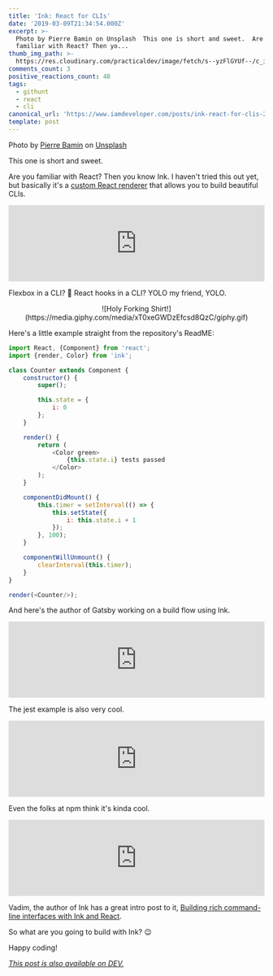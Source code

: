 ```yaml
---
title: 'Ink: React for CLIs'
date: '2019-03-09T21:34:54.000Z'
excerpt: >-
  Photo by Pierre Bamin on Unsplash  This one is short and sweet.  Are you
  familiar with React? Then yo...
thumb_img_path: >-
  https://res.cloudinary.com/practicaldev/image/fetch/s--yzFlGYUf--/c_imagga_scale,f_auto,fl_progressive,h_420,q_auto,w_1000/https://thepracticaldev.s3.amazonaws.com/i/ewrl8i5l3v9avgxpocjc.jpg
comments_count: 3
positive_reactions_count: 48
tags:
  - githunt
  - react
  - cli
canonical_url: 'https://www.iamdeveloper.com/posts/ink-react-for-clis-2l3b/'
template: post
---
```



Photo by [Pierre Bamin](https://unsplash.com/photos/-ltjzTfhpCI?utm_source=unsplash&utm_medium=referral&utm_content=creditCopyText) on [Unsplash](https://unsplash.com/?utm_source=unsplash&utm_medium=referral&utm_content=creditCopyText)

This one is short and sweet.

Are you familiar with React? Then you know Ink. I haven't tried this out yet, but basically it's a [custom React renderer](https://github.com/nitin42/Making-a-custom-React-renderer) that allows you to build beautiful CLIs.


<iframe class="liquidTag" src="https://dev.to/embed/github?args=https%3A%2F%2Fgithub.com%2Fvadimdemedes%2Fink" style="border: 0; width: 100%;"></iframe>


Flexbox in a CLI? 🤯 React hooks in a CLI? YOLO my friend, YOLO.

<center>
![Holy Forking Shirt!](https://media.giphy.com/media/xT0xeGWDzEfcsd8QzC/giphy.gif)
</center>

Here's a little example straight from the repository's ReadME:


```javascript
import React, {Component} from 'react';
import {render, Color} from 'ink';

class Counter extends Component {
	constructor() {
		super();

		this.state = {
			i: 0
		};
	}

	render() {
		return (
			<Color green>
				{this.state.i} tests passed
			</Color>
		);
	}

	componentDidMount() {
		this.timer = setInterval(() => {
			this.setState({
				i: this.state.i + 1
			});
		}, 100);
	}

	componentWillUnmount() {
		clearInterval(this.timer);
	}
}

render(<Counter/>);
```


And here's the author of Gatsby working on a build flow using Ink.


<iframe class="liquidTag" src="https://dev.to/embed/twitter?args=1104163517945397249" style="border: 0; width: 100%;"></iframe>


The jest example is also very cool.


<iframe class="liquidTag" src="https://dev.to/embed/replit?args=%40vadimdemedes%2Fink-jest-demo" style="border: 0; width: 100%;"></iframe>


Even the folks at npm think it's kinda cool.


<iframe class="liquidTag" src="https://dev.to/embed/twitter?args=1103347697107361792" style="border: 0; width: 100%;"></iframe>


Vadim, the author of Ink has a great intro post to it, [Building rich command-line interfaces with Ink and React](https://vadimdemedes.com/posts/building-rich-command-line-interfaces-with-ink-and-react).

So what are you going to build with Ink? 😉

Happy coding!

*[This post is also available on DEV.](https://dev.to/nickytonline/ink-react-for-clis-2l3b)*


<script>
const parent = document.getElementsByTagName('head')[0];
const script = document.createElement('script');
script.type = 'text/javascript';
script.src = 'https://cdnjs.cloudflare.com/ajax/libs/iframe-resizer/4.1.1/iframeResizer.min.js';
script.charset = 'utf-8';
script.onload = function() {
    window.iFrameResize({}, '.liquidTag');
};
parent.appendChild(script);
</script>    
